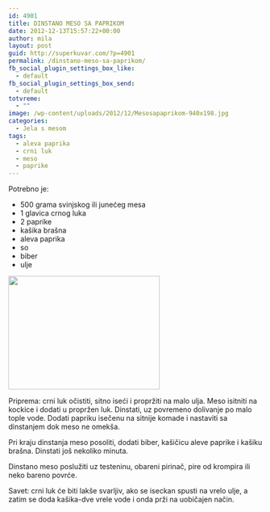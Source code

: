 ```yaml
---
id: 4901
title: DINSTANO MESO SA PAPRIKOM
date: 2012-12-13T15:57:22+00:00
author: mila
layout: post
guid: http://superkuvar.com/?p=4901
permalink: /dinstano-meso-sa-paprikom/
fb_social_plugin_settings_box_like:
  - default
fb_social_plugin_settings_box_send:
  - default
totvreme:
  - ""
image: /wp-content/uploads/2012/12/Mesosapaprikom-940x198.jpg
categories:
  - Jela s mesom
tags:
  - aleva paprika
  - crni luk
  - meso
  - paprike
---
```

Potrebno je:

  * 500 grama svinjskog ili junećeg mesa
  * 1 glavica crnog luka
  * 2 paprike
  * kašika brašna
  * aleva paprika
  * so
  * biber
  * ulje

<img class="alignnone size-medium wp-image-4902" title="Mesosapaprikom" src="//superkuvar.com/wp-content/uploads/2012/12/Mesosapaprikom-300x225.jpg" alt="" width="300" height="225" /> 

Priprema: crni luk očistiti, sitno iseći i propržiti na malo ulja. Meso isitniti na kockice i dodati u propržen luk. Dinstati, uz povremeno dolivanje po malo tople vode. Dodati papriku isečenu na sitnije komade i nastaviti sa dinstanjem dok meso ne omekša.

Pri kraju dinstanja meso posoliti, dodati biber, kašičicu aleve paprike i kašiku brašna. Dinstati još nekoliko minuta.

Dinstano meso poslužiti uz testeninu, obareni pirinač, pire od krompira ili neko bareno povrće.

Savet: crni luk će biti lakše svarljiv, ako se iseckan spusti na vrelo ulje, a zatim se doda kašika-dve vrele vode i onda prži na uobičajen način.
